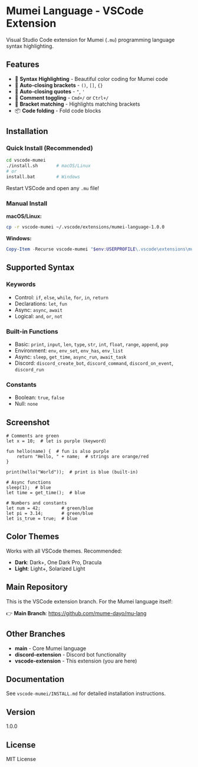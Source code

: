 # Mumei Language - VSCode Extension

Visual Studio Code extension for Mumei (`.mu`) programming language syntax highlighting.

## Features

- 🎨 **Syntax Highlighting** - Beautiful color coding for Mumei code
- 🔧 **Auto-closing brackets** - `()`, `[]`, `{}`
- 📝 **Auto-closing quotes** - `"`, `'`
- 💬 **Comment toggling** - `Cmd+/` or `Ctrl+/`
- 🎯 **Bracket matching** - Highlights matching brackets
- 📦 **Code folding** - Fold code blocks

## Installation

### Quick Install (Recommended)

```bash
cd vscode-mumei
./install.sh       # macOS/Linux
# or
install.bat        # Windows
```

Restart VSCode and open any `.mu` file!

### Manual Install

**macOS/Linux:**
```bash
cp -r vscode-mumei ~/.vscode/extensions/mumei-language-1.0.0
```

**Windows:**
```powershell
Copy-Item -Recurse vscode-mumei "$env:USERPROFILE\.vscode\extensions\mumei-language-1.0.0"
```

## Supported Syntax

### Keywords
- Control: `if`, `else`, `while`, `for`, `in`, `return`
- Declarations: `let`, `fun`
- Async: `async`, `await`
- Logical: `and`, `or`, `not`

### Built-in Functions
- Basic: `print`, `input`, `len`, `type`, `str`, `int`, `float`, `range`, `append`, `pop`
- Environment: `env`, `env_set`, `env_has`, `env_list`
- Async: `sleep`, `get_time`, `async_run`, `await_task`
- Discord: `discord_create_bot`, `discord_command`, `discord_on_event`, `discord_run`

### Constants
- Boolean: `true`, `false`
- Null: `none`

## Screenshot

```mu
# Comments are green
let x = 10;  # let is purple (keyword)

fun hello(name) {  # fun is also purple
    return "Hello, " + name;  # strings are orange/red
}

print(hello("World"));  # print is blue (built-in)

# Async functions
sleep(1);  # blue
let time = get_time();  # blue

# Numbers and constants
let num = 42;        # green/blue
let pi = 3.14;       # green/blue
let is_true = true;  # blue
```

## Color Themes

Works with all VSCode themes. Recommended:
- **Dark**: Dark+, One Dark Pro, Dracula
- **Light**: Light+, Solarized Light

## Main Repository

This is the VSCode extension branch. For the Mumei language itself:

👉 **Main Branch**: https://github.com/mume-dayo/mu-lang

## Other Branches

- **main** - Core Mumei language
- **discord-extension** - Discord bot functionality
- **vscode-extension** - This extension (you are here)

## Documentation

See `vscode-mumei/INSTALL.md` for detailed installation instructions.

## Version

1.0.0

## License

MIT License
